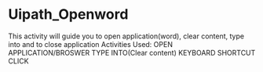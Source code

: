 # Uipath_Openword
This activity will guide you to open application(word), clear content, type into and to close application
Activities Used:
OPEN APPLICATION/BROSWER
TYPE INTO(Clear content)
KEYBOARD SHORTCUT
CLICK

